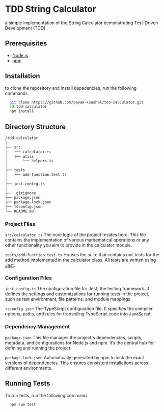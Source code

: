 
# TDD String Calculator

a simple implementation of the String Calculator demonstrating Test-Driven Development (TDD)


## Prerequisites

 - [Node.js](https://nodejs.org/en/download/package-manager)
 - [npm](https://www.npmjs.com/)
 


## Installation

to clone the repository and install depedencies, run the following commands

```bash
  git clone https://github.com/pavan-kaushal/tdd-calculator.git
  cd tdd-calculator
  npm install
```
    
## Directory Structure

``` bash
/tdd-calculator
│
├── src
│   └── calculator.ts
│   ├── utils
│       └── helpers.ts
│
├── tests
│   └── add-function.test.ts
│
├── jest.config.ts
│
├── .gitignore
├── package.json
├── package-lock.json
├── tsconfig.json
└── README.md
```

### Project Files
```src/calculator.ts``` The core logic of the project resides here. This file contains the implementation of various mathematical operations or any other functionality you aim to provide in the calculator module.

```tests/add-function.test.ts``` Houses the suite that contains unit tests for the add method implemented in the calculator class. All tests are written using [Jest](https://jestjs.io/).

### Configuration Files
```jest.config.ts``` The configuration file for Jest, the testing framework. It defines the settings and customizations for running tests in the project, such as test environment, file patterns, and module mappings.

```tsconfig.json``` The TypeScript configuration file. It specifies the compiler options, paths, and rules for transpiling TypeScript code into JavaScript.

### Dependency Management
```package.json``` This file manages the project's dependencies, scripts, metadata, and configurations for Node.js and npm. It’s the central hub for defining and running the project.

```package-lock.json``` Automatically generated by npm to lock the exact versions of dependencies. This ensures consistent installations across different environments.

## Running Tests

To run tests, run the following command

```bash
  npm run test
```

